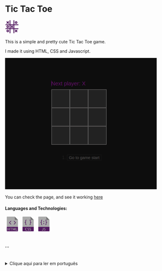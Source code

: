 <h1>Tic Tac Toe</h1>  
<div>
  <img src="icons/icons8-tic-tac-toe-100.png" width="46"/>
</div>
  <p>This is a simple and pretty cute Tic Tac Toe game.</p>
  <p>I made it using HTML, CSS and Javascript.</p>

<img src="icons/print.png" width="500"/>
  
  <p>You can check the page, and see it working <a href="https://yasminconstantino.github.io/Calendar-and-clock/">here</a></p>

  <h4> Languages and Technologies:</h4>
  <div>
    <img src="icons/html.png" width="48"/>
    <img src="icons/css.png" width="48"/>
    <img src="icons/javascript.png" width="48"/>
  </div>
<br>
<h5>...</h5>
<br>
<section>
  <details>
    <summary>Clique aqui para ler em português</summary>
    <br>
    <p>Esse é um jogo da velha simples e fofo.</p>
    <br>
    <p>Eu fiz ele usando HTML, CSS e Javascript.</p>
    <p>Você pode acessar a página e ver ela funcionando <a href="https://yasminconstantino.github.io/tic-tac-toe/">aqui</a></p>
    <h4>Linguagens e tecnologias utilizadas:</h4>
    <div>
    <img src="icons/html.png" width="38"/>
    <img src="icons/css.png" width="38"/>
    <img src="icons/javascript.png" width="38"/>
    </div>
  </details>
</section>